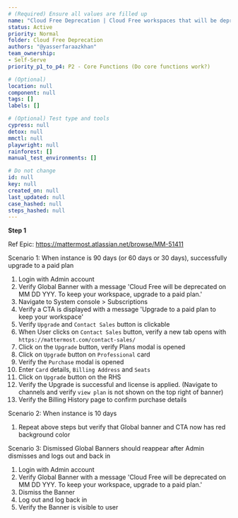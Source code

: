```yaml
---
# (Required) Ensure all values are filled up
name: "Cloud Free Deprecation | Cloud Free workspaces that will be deprecated in 90 days (60-30-10-1)"
status: Active
priority: Normal
folder: Cloud Free Deprecation
authors: "@yasserfaraazkhan"
team_ownership: 
- Self-Serve
priority_p1_to_p4: P2 - Core Functions (Do core functions work?)

# (Optional)
location: null
component: null
tags: []
labels: []

# (Optional) Test type and tools
cypress: null
detox: null
mmctl: null
playwright: null
rainforest: []
manual_test_environments: []

# Do not change
id: null
key: null
created_on: null
last_updated: null
case_hashed: null
steps_hashed: null
---
```


**Step 1**

Ref Epic: <https://mattermost.atlassian.net/browse/MM-51411>

Scenario 1: When instance is 90 days (or 60 days or 30 days), successfully upgrade to a paid plan

1. Login with Admin account
2. Verify Global Banner with a message 'Cloud Free will be deprecated on MM DD YYY. To keep your workspace, upgrade to a paid plan.'
3. Navigate to System console > Subscriptions
4. Verify a CTA is displayed with a message 'Upgrade to a paid plan to keep your workspace'
5. Verify `Upgrade` and `Contact Sales` button is clickable
6. When User clicks on `Contact Sales` button, verify a new tab opens with `https://mattermost.com/contact-sales/`
7. Click on the `Upgrade` button, verify Plans modal is opened
8. Click on `Upgrade` button on `Professional` card
9. Verify the `Purchase` modal is opened
10. Enter `Card` details, `Billing Address` and `Seats`
11. Click on `Upgrade` button on the RHS
12. Verify the Upgrade is successful and license is applied. (Navigate to channels and verify `view plan` is not shown on the top right of banner)
13. Verify the Billing History page to confirm purchase details

Scenario 2: When instance is 10 days

1. Repeat above steps but verify that Global banner and CTA now has red background color

Scenario 3: Dismissed Global Banners should reappear after Admin dismisses and logs out and back in

1. Login with Admin account
2. Verify Global Banner with a message 'Cloud Free will be deprecated on MM DD YYY. To keep your workspace, upgrade to a paid plan.'
3. Dismiss the Banner
4. Log out and log back in
5. Verify the Banner is visible to user

